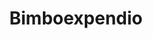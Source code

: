 ---
title: "Bimboexpendio"
url: /almoloya-de-juarez-estado-de-mexico/bimboexpendio/
shop: Lebensmittel
---